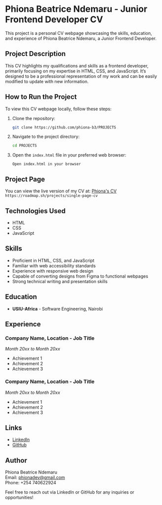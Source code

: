 # Phiona Beatrice Ndemaru - Junior Frontend Developer CV

This project is a personal CV webpage showcasing the skills, education, and experience of Phiona Beatrice Ndemaru, a Junior Frontend Developer.

## Project Description

This CV highlights my qualifications and skills as a frontend developer, primarily focusing on my expertise in HTML, CSS, and JavaScript. It’s designed to be a professional representation of my work and can be easily modified to update with new information.

## How to Run the Project

To view this CV webpage locally, follow these steps:

1. Clone the repository:
   ```bash
   git clone https://github.com/phiona-b3/PROJECTS
   ```

2. Navigate to the project directory:
   ```bash
   cd PROJECTS
   ```

3. Open the `index.html` file in your preferred web browser:
   ```plaintext
   Open index.html in your browser
   ```

## Project Page

You can view the live version of my CV at: [Phiona's CV](https://phiona-b3.github.io/PROJECTS/)
```https://roadmap.sh/projects/single-page-cv```

## Technologies Used

- HTML
- CSS
- JavaScript

## Skills

- Proficient in HTML, CSS, and JavaScript
- Familiar with web accessibility standards
- Experience with responsive web design
- Capable of converting designs from Figma to functional webpages
- Strong technical writing and presentation skills

## Education

- **USIU-Africa** - Software Engineering, Nairobi

## Experience

### Company Name, Location - Job Title
*Month 20xx to Month 20xx*
- Achievement 1
- Achievement 2
- Achievement 3

### Company Name, Location - Job Title
*Month 20xx to Month 20xx*
- Achievement 1
- Achievement 2
- Achievement 3

## Links

- [LinkedIn](https://www.linkedin.com/in/phiona-beatrice-ndemaru-b36841231)
- [GitHub](https://github.com/phiona-b3)

## Author

Phiona Beatrice Ndemaru  
Email: phionadev@gmail.com  
Phone: +254 740622924  

Feel free to reach out via LinkedIn or GitHub for any inquiries or opportunities!
